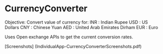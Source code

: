 CurrencyConverter
=================

Objective:
Convert value of currency for:
INR : Indian Rupee
USD : US Dollars
CNY : Chinese Yuan
AED : United Arab Emirates Dirham
EUR : Euro

Uses Open exchange APIs to get the current conversion rates.

[Screenshots] (IndividualApp-CurrencyConverterScreenshots.pdf)

